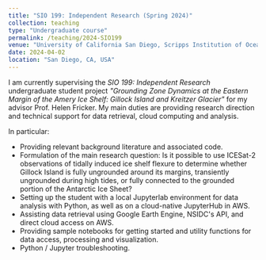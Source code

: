```yaml
---
title: "SIO 199: Independent Research (Spring 2024)"
collection: teaching
type: "Undergraduate course"
permalink: /teaching/2024-SIO199
venue: "University of California San Diego, Scripps Institution of Oceanography"
date: 2024-04-02
location: "San Diego, CA, USA"
---
```


I am currently supervising the *SIO 199: Independent Research* undergraduate student project *"Grounding Zone Dynamics at the Eastern Margin of the Amery Ice Shelf: Gillock Island and Kreitzer Glacier"* for my advisor Prof. Helen Fricker. My main duties are providing research direction and technical support for data retrieval, cloud computing and analysis. 

In particular:
- Providing relevant background literature and associated code. 
- Formulation of the main research question: Is it possible to use ICESat-2 observations of tidally induced ice shelf flexure to determine whether Gillock Island is fully ungrounded around its margins, transiently ungrounded during high tides, or fully connected to the grounded portion of the Antarctic Ice Sheet?
- Setting up the student with a local Jupyterlab environment for data analysis with Python, as well as on a cloud-native JupyterHub in AWS. 
- Assisting data retrieval using Google Earth Engine, NSIDC's API, and direct cloud access on AWS.
- Providing sample notebooks for getting started and utility functions for data access, processing and visualization. 
- Python / Jupyter troubleshooting. 
